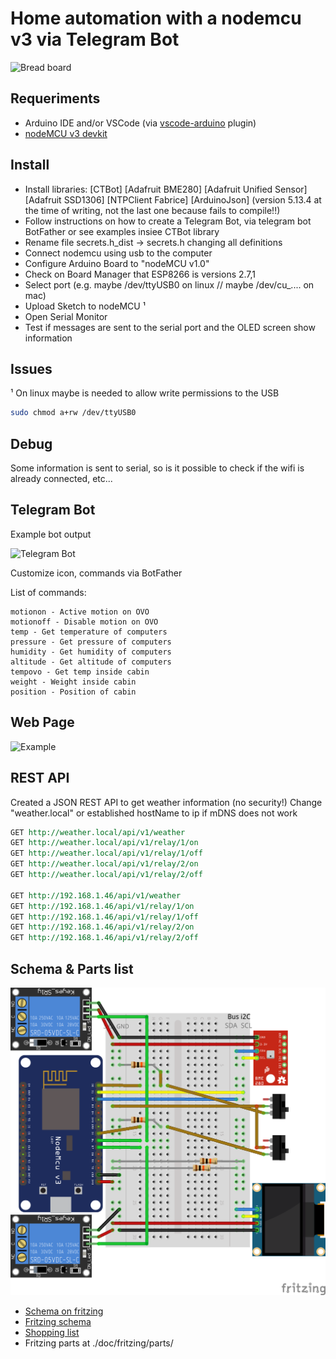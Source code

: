 # Home automation with a nodemcu v3 via Telegram Bot

![Bread board](doc/breadboard.jpg)

## Requeriments

- Arduino IDE and/or VSCode (via [vscode-arduino](https://marketplace.visualstudio.com/items?itemName=vsciot-vscode.vscode-arduino) plugin)
- [nodeMCU v3 devkit](https://en.wikipedia.org/wiki/NodeMCU)

## Install

- Install libraries:
  [CTBot]
  [Adafruit BME280]
  [Adafruit Unified Sensor]
  [Adafruit SSD1306]
  [NTPClient Fabrice]
  [ArduinoJson] (version 5.13.4 at the time of writing, not the last one because fails to compile!!)
- Follow instructions on how to create a Telegram Bot, via telegram bot BotFather or see examples insiee CTBot library
- Rename file secrets.h_dist -> secrets.h changing all definitions
- Connect nodemcu using usb to the computer
- Configure Arduino Board to "nodeMCU v1.0"
- Check on Board Manager that ESP8266 is versions 2.7,1
- Select port (e.g. maybe /dev/ttyUSB0 on linux // maybe /dev/cu_.... on mac)
- Upload Sketch to nodeMCU ¹
- Open Serial Monitor
- Test if messages are sent to the serial port and the OLED screen show information

## Issues

¹ On linux maybe is needed to allow write permissions to the USB

``` sh
sudo chmod a+rw /dev/ttyUSB0
```

## Debug

Some information is sent to serial, so is it possible to check if the wifi is already connected, etc...

## Telegram Bot

Example bot output

![Telegram Bot](doc/telegrambot.jpg)

Customize icon, commands via BotFather

List of commands:

```telegram
motionon - Active motion on OVO
motionoff - Disable motion on OVO
temp - Get temperature of computers
pressure - Get pressure of computers
humidity - Get humidity of computers
altitude - Get altitude of computers
tempovo - Get temp inside cabin
weight - Weight inside cabin
position - Position of cabin
```

## Web Page

![Example](doc/webpage.png)

## REST API

Created a JSON REST API to get weather information (no security!)
Change "weather.local" or established hostName to ip if mDNS does not work

``` rest
GET http://weather.local/api/v1/weather
GET http://weather.local/api/v1/relay/1/on
GET http://weather.local/api/v1/relay/1/off
GET http://weather.local/api/v1/relay/2/on
GET http://weather.local/api/v1/relay/2/off

GET http://192.168.1.46/api/v1/weather
GET http://192.168.1.46/api/v1/relay/1/on
GET http://192.168.1.46/api/v1/relay/1/off
GET http://192.168.1.46/api/v1/relay/2/on
GET http://192.168.1.46/api/v1/relay/2/off
```


## Schema & Parts list

![Schema](doc/fritzing/nodemcu-bot_schema.png)

- [Schema on fritzing](https://fritzing.org/projects/nodemcu-bot)
- [Fritzing schema](doc/fritzing/nodemcu-bot.fzz)
- [Shopping list](https://htmlpreview.github.com/?https://github.com/marcelmiguel/nodemcubot/blob/master/doc/fritzing/nodemcu-bot_bom.html)
- Fritzing parts at ./doc/fritzing/parts/
